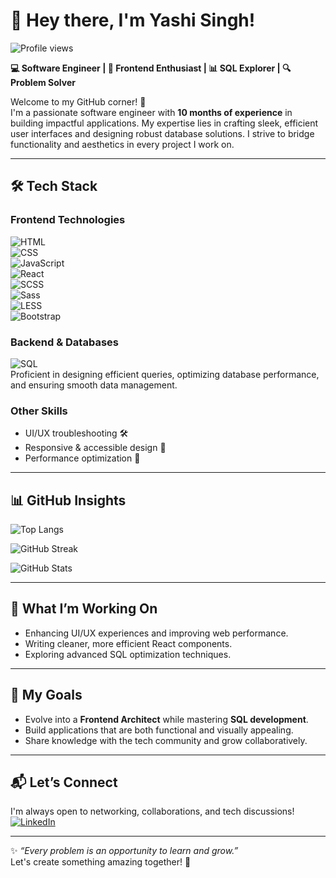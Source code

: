 # 👋 Hey there, I'm **Yashi Singh!**  
<img src="https://komarev.com/ghpvc/?username=Yashi-Singh-9&label=Profile%20views&color=0e75b6&style=flat" alt="Profile views" />  

**💻 Software Engineer | 🎨 Frontend Enthusiast | 📊 SQL Explorer | 🔍 Problem Solver**  

Welcome to my GitHub corner! 🚀  
I'm a passionate software engineer with **10 months of experience** in building impactful applications. My expertise lies in crafting sleek, efficient user interfaces and designing robust database solutions. I strive to bridge functionality and aesthetics in every project I work on.  

---

## 🛠️ Tech Stack  

### **Frontend Technologies**  
![HTML](https://img.shields.io/badge/-HTML-E34F26?style=for-the-badge&logo=html5&logoColor=white)  
![CSS](https://img.shields.io/badge/-CSS-1572B6?style=for-the-badge&logo=css3&logoColor=white)  
![JavaScript](https://img.shields.io/badge/-JavaScript-F7DF1E?style=for-the-badge&logo=javascript&logoColor=black)  
![React](https://img.shields.io/badge/-React-61DAFB?style=for-the-badge&logo=react&logoColor=black)  
![SCSS](https://img.shields.io/badge/SCSS-%23CB6699.svg?style=for-the-badge&logo=sass&logoColor=white)  
![Sass](https://img.shields.io/badge/Sass-%23CC6699.svg?style=for-the-badge&logo=sass&logoColor=white)  
![LESS](https://img.shields.io/badge/LESS-%231d365d.svg?style=for-the-badge&logo=less&logoColor=white)  
![Bootstrap](https://img.shields.io/badge/Bootstrap-%23563D7C.svg?style=for-the-badge&logo=bootstrap&logoColor=white)  

### **Backend & Databases**  
![SQL](https://img.shields.io/badge/-SQL-4479A1?style=for-the-badge&logo=sqlite&logoColor=white)  
Proficient in designing efficient queries, optimizing database performance, and ensuring smooth data management.  

### **Other Skills**  
- UI/UX troubleshooting 🛠️  
- Responsive & accessible design 🎨  
- Performance optimization 🚀  

---

## 📊 GitHub Insights  

![Top Langs](https://github-readme-stats.vercel.app/api/top-langs/?username=Yashi-Singh-9&layout=compact&theme=radical&langs_count=10&cache_seconds=1800)

![GitHub Streak](https://github-readme-streak-stats.herokuapp.com/?user=Yashi-Singh-9&theme=radical)  

![GitHub Stats](https://github-readme-stats.vercel.app/api?username=Yashi-Singh-9&show_icons=true&theme=radical)  

---

## 🚀 What I’m Working On  
- Enhancing UI/UX experiences and improving web performance.  
- Writing cleaner, more efficient React components.  
- Exploring advanced SQL optimization techniques.  

---

## 🎯 My Goals  
- Evolve into a **Frontend Architect** while mastering **SQL development**.  
- Build applications that are both functional and visually appealing.  
- Share knowledge with the tech community and grow collaboratively.  

---

## 📬 Let’s Connect  

I'm always open to networking, collaborations, and tech discussions!  
[![LinkedIn](https://img.shields.io/badge/LinkedIn-Yashi--Singh-blue?style=for-the-badge&logo=linkedin)](https://www.linkedin.com/in/yashi-singh-b4143a246)  

---

✨ _“Every problem is an opportunity to learn and grow.”_  
Let's create something amazing together! 🚀  
